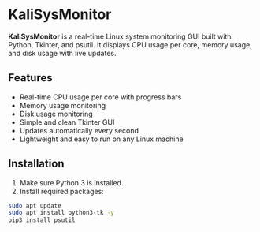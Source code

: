 # KaliSysMonitor

**KaliSysMonitor** is a real-time Linux system monitoring GUI built with Python, Tkinter, and psutil. It displays CPU usage per core, memory usage, and disk usage with live updates.
## Features

- Real-time CPU usage per core with progress bars
- Memory usage monitoring
- Disk usage monitoring
- Simple and clean Tkinter GUI
- Updates automatically every second
- Lightweight and easy to run on any Linux machine
## Installation

1. Make sure Python 3 is installed.
2. Install required packages:

```bash
sudo apt update
sudo apt install python3-tk -y
pip3 install psutil

